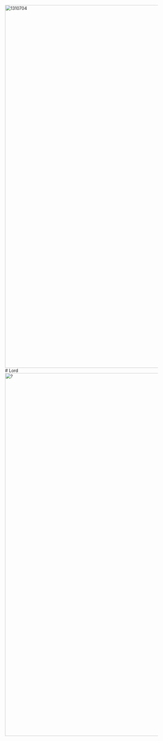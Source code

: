 <img width="1191" alt="1310704" src="https://github.com/user-attachments/assets/9a1ee5dc-d0ea-44da-ab6c-7dbd231961c0">
# Lord 
<img width="1191" alt="?" src="https://github.com/morphyamon/cdn/blob/main/1310704_Nero%20AI_Anime_Face.png">
